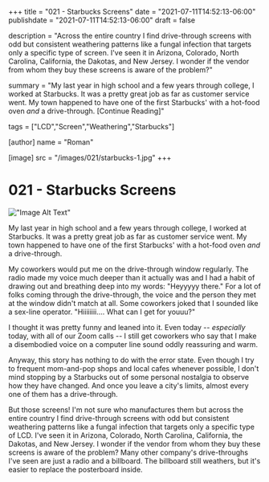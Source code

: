 +++
title = "021 - Starbucks Screens"
date = "2021-07-11T14:52:13-06:00"
publishdate = "2021-07-11T14:52:13-06:00"
draft = false

description = "Across the entire country I find drive-through screens with odd but consistent weathering patterns like a fungal infection that targets only a specific type of screen. I've seen it in Arizona, Colorado, North Carolina, California, the Dakotas, and New Jersey. I wonder if the vendor from whom they buy these screens is aware of the problem?"

summary = "My last year in high school and a few years through college, I worked at Starbucks. It was a pretty great job as far as customer service went. My town happened to have one of the first Starbucks' with a hot-food oven _and_ a drive-through.  [Continue Reading]"

tags = ["LCD","Screen","Weathering","Starbucks"]

[author]
    name = "Roman"

[image]
    src = "/images/021/starbucks-1.jpg"
+++

# 021 - Starbucks Screens

!["Image Alt Text"](/images/021/starbucks-1.jpg)

My last year in high school and a few years through college, I worked at Starbucks. It was a pretty great job as far as customer service went. My town happened to have one of the first Starbucks' with a hot-food oven _and_ a drive-through. 

My coworkers would put me on the drive-through window regularly. The radio made my voice much deeper than it actually was and I had a habit of drawing out and breathing deep into my words: "Heyyyyy there." For a lot of folks coming through the drive-through, the voice and the person they met at the window didn't match at all. Some coworkers joked that I sounded like a sex-line operator. "Hiiiiiiii.... What can I get for youuu?"

I thought it was pretty funny and leaned into it. Even today -- _especially_ today, with all of our Zoom calls -- I still get coworkers who say that I make a disembodied voice on a computer line sound oddly reassuring and warm. 

Anyway, this story has nothing to do with the error state. Even though I try to frequent mom-and-pop shops and local cafes whenever possible, I don't mind stopping by a Starbucks out of some personal nostalgia to observe how they have changed. And once you leave a city's limits, almost every one of them has a drive-through.

But those screens! I'm not sure who manufactures them but across the entire country I find drive-through screens with odd but consistent weathering patterns like a fungal infection that targets only a specific type of LCD. I've seen it in Arizona, Colorado, North Carolina, California, the Dakotas, and New Jersey. I wonder if the vendor from whom they buy these screens is aware of the problem? Many other company's drive-throughs I've seen are just a radio and a billboard. The billboard still weathers, but it's easier to replace the posterboard inside. 